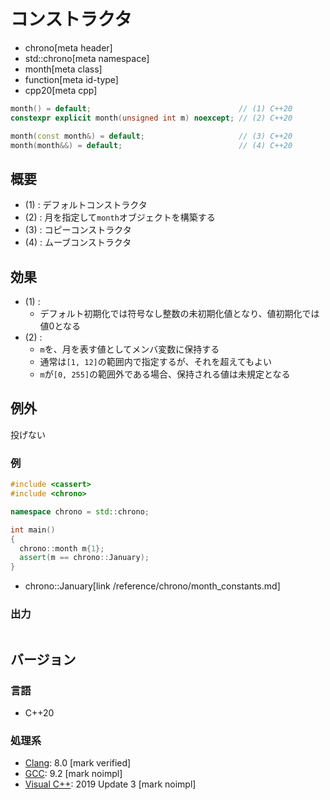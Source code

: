 # コンストラクタ
* chrono[meta header]
* std::chrono[meta namespace]
* month[meta class]
* function[meta id-type]
* cpp20[meta cpp]

```cpp
month() = default;                                 // (1) C++20
constexpr explicit month(unsigned int m) noexcept; // (2) C++20

month(const month&) = default;                     // (3) C++20
month(month&&) = default;                          // (4) C++20
```

## 概要
- (1) : デフォルトコンストラクタ
- (2) : 月を指定して`month`オブジェクトを構築する
- (3) : コピーコンストラクタ
- (4) : ムーブコンストラクタ


## 効果
- (1) :
    - デフォルト初期化では符号なし整数の未初期化値となり、値初期化では値0となる
- (2) :
    - `m`を、月を表す値としてメンバ変数に保持する
    - 通常は`[1, 12]`の範囲内で指定するが、それを超えてもよい
    - `m`が`[0, 255]`の範囲外である場合、保持される値は未規定となる


## 例外
投げない


### 例
```cpp example
#include <cassert>
#include <chrono>

namespace chrono = std::chrono;

int main()
{
  chrono::month m{1};
  assert(m == chrono::January);
}
```
* chrono::January[link /reference/chrono/month_constants.md]

### 出力
```
```

## バージョン
### 言語
- C++20

### 処理系
- [Clang](/implementation.md#clang): 8.0 [mark verified]
- [GCC](/implementation.md#gcc): 9.2 [mark noimpl]
- [Visual C++](/implementation.md#visual_cpp): 2019 Update 3 [mark noimpl]
